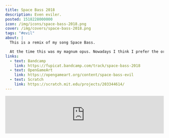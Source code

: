 ```yaml
---
title: Space Bass 2018
description: Even eviler.
posted: 1518228000000
icon: /img/icons/space-bass-2018.png
cover: /img/covers/space-bass-2018.png
tags: "#evil"
about: |
  This is a remix of my song Space Bass.

  At the time this was my magnum opus. Nowadays I think I prefer the original lol
links:
  - text: Bandcamp
    link: https://fupicat.bandcamp.com/track/space-bass-2018
  - text: OpenGameArt
    link: https://opengameart.org/content/space-bass-evil
  - text: Scratch
    link: https://scratch.mit.edu/projects/203344614/
---
```


<iframe style="border: 0; width: 100%; max-width: 700px; margin: auto; height: 120px;" src="https://bandcamp.com/EmbeddedPlayer/track=1405652459/size=large/bgcol=333333/linkcol=ffffff/tracklist=false/artwork=small/transparent=true/" seamless><a href="https://fupicat.bandcamp.com/track/space-bass-2018">Space Bass 2018 by fupicat</a></iframe>
